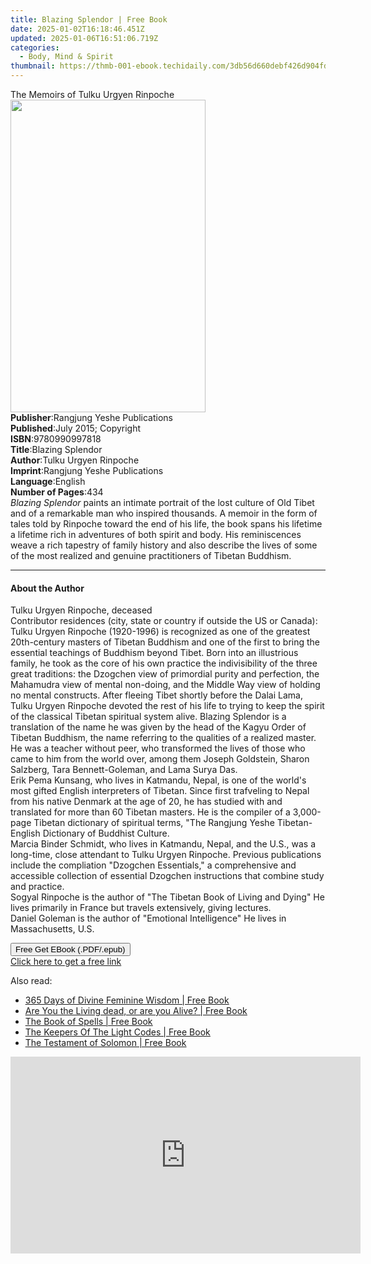 ```yaml
---
title: Blazing Splendor | Free Book
date: 2025-01-02T16:18:46.451Z
updated: 2025-01-06T16:51:06.719Z
categories:
  - Body, Mind & Spirit
thumbnail: https://thmb-001-ebook.techidaily.com/3db56d660debf426d904fdc2f548d94a3c6e17193e8b1001eeae516cb7906ad1.jpg
---
```

<main id="book-container">
  <div class="flex flex-col">
    <div class="book-brief flex-1 py-6 px-4 sm:p-6 md:py-10 md:px-8">
      <!-- brief-->
      <div class="book-brief-main">The Memoirs of Tulku Urgyen Rinpoche</div>
    </div>
    <div
      class="book-meta-info flex-1 grid gap-4 col-start-1 col-end-3 row-start-1 sm:mb-6 sm:grid-cols-4 lg:gap-6 lg:col-start-2 lg:row-end-6 lg:row-span-6 lg:mb-0"
    >
      <div
        class="book-meta-info-left place-content-center mt-4 p-4 text-sm leading-6 col-start-2 col-span-2 dark:text-slate-400"
      >
        <img
          class="w-full h-500 object-cover rounded-lg sm:h-255 sm:col-span-2 lg:col-span-full"
          src="https://img-001-ebook.techidaily.com/31d47b54b66f2dc4ab0da33925d6c535f91758f1cafdc9eeafef8a444b6e82f2.jpg"
          alt=""
          width="312"
          height="500"
        />
      </div>
      <div
        class="book-meta-info-right mt-2 col-start-1 row-start-2 col-span-3 self-center"
      >
        <!-- meta data  -->
        <div class="flex flex-col px-4 md:px-8">
          <div class="flex-1">
            <strong>Publisher</strong>:<span class="px-2"
              >Rangjung Yeshe Publications</span
            >
          </div>
          <div class="flex-1">
            <strong>Published</strong>:<span class="px-2"
              >July 2015; Copyright</span
            >
          </div>
          <div class="flex-1">
            <strong>ISBN</strong>:<span class="px-2">9780990997818</span>
          </div>
          <div class="flex-1">
            <strong>Title</strong>:<span class="px-2">Blazing Splendor</span>
          </div>
          <div class="flex-1">
            <strong>Author</strong>:<span class="px-2"
              >Tulku Urgyen Rinpoche</span
            >
          </div>
          <div class="flex-1">
            <strong>Imprint</strong>:<span class="px-2"
              >Rangjung Yeshe Publications</span
            >
          </div>
          <div class="flex-1">
            <strong>Language</strong>:<span class="px-2">English</span>
          </div>
          <div class="flex-1">
            <strong>Number of Pages</strong>:<span class="px-2">434</span>
          </div>
        </div>
      </div>
    </div>
    <div class="book-description flex-1 py-6 px-4 sm:p-6 md:py-10 md:px-8">
      <div class="book-description-main">
        <div accordion-content="" id="description">
          <i>Blazing Splendor</i> paints an intimate portrait of the lost
          culture of Old Tibet and of a remarkable man who inspired thousands. A
          memoir in the form of tales told by Rinpoche toward the end of his
          life, the book spans his lifetime a lifetime rich in adventures of
          both spirit and body. His reminiscences weave a rich tapestry of
          family history and also describe the lives of some of the most
          realized and genuine practitioners of Tibetan Buddhism.
        </div>
      </div>
    </div>
    <div class="book-excerpts flex-1 py-6 px-4 sm:p-6 md:py-10 md:px-8">
      <!-- excerpts-->
      <div class="book-excerpts-main">
        <hr />
        <h4 class="placeholder placeholder-heading">
          <span>About the Author</span>
        </h4>
        <p>
          Tulku Urgyen Rinpoche, deceased<br />Contributor residences (city,
          state or country if outside the US or Canada):<br />Tulku Urgyen
          Rinpoche (1920-1996) is recognized as one of the greatest 20th-century
          masters of Tibetan Buddhism and one of the first to bring the
          essential teachings of Buddhism beyond Tibet. Born into an illustrious
          family, he took as the core of his own practice the indivisibility of
          the three great traditions: the Dzogchen view of primordial purity and
          perfection, the Mahamudra view of mental non-doing, and the Middle Way
          view of holding no mental constructs. After fleeing Tibet shortly
          before the Dalai Lama, Tulku Urgyen Rinpoche devoted the rest of his
          life to trying to keep the spirit of the classical Tibetan spiritual
          system alive. Blazing Splendor is a translation of the name he was
          given by the head of the Kagyu Order of Tibetan Buddhism, the name
          referring to the qualities of a realized master. He was a teacher
          without peer, who transformed the lives of those who came to him from
          the world over, among them Joseph Goldstein, Sharon Salzberg, Tara
          Bennett-Goleman, and Lama Surya Das.<br />Erik Pema Kunsang, who lives
          in Katmandu, Nepal, is one of the world's most gifted English
          interpreters of Tibetan. Since first trafveling to Nepal from his
          native Denmark at the age of 20, he has studied with and translated
          for more than 60 Tibetan masters. He is the compiler of a 3,000-page
          Tibetan dictionary of spiritual terms, "The Rangjung Yeshe
          Tibetan-English Dictionary of Buddhist Culture.<br />Marcia Binder
          Schmidt, who lives in Katmandu, Nepal, and the U.S., was a long-time,
          close attendant to Tulku Urgyen Rinpoche. Previous publications
          include the compliation "Dzogchen Essentials," a comprehensive and
          accessible collection of essential Dzogchen instructions that combine
          study and practice.<br />Sogyal Rinpoche is the author of "The Tibetan
          Book of Living and Dying" He lives primarily in France but travels
          extensively, giving lectures.<br />Daniel Goleman is the author of
          "Emotional Intelligence" He lives in Massachusetts, U.S.
        </p>
      </div>
    </div>
    <div
      class="book-about-author flex-1 py-6 px-4 sm:p-6 md:py-10 md:px-8"
    ></div>
    <div class="book-free-get flex-1 py-6 px-4 sm:p-6 md:py-10 md:px-8">
      <button
        id="btn-free-get"
        class="bg-blue-500 hover:bg-blue-700 text-white font-bold py-2 px-4 rounded"
      >
        Free Get EBook (.PDF/.epub)
      </button>
      <div id="countdown-display" class="px-2 text-lg mt-2"></div>
      <a
        id="free-link"
        class="hidden bg-blue-500 hover:bg-blue-700 text-white font-bold py-2 px-4 rounded"
        href="https://www.ebooks.com/en-us/book/96489275/blazing-splendor/tulku-urgyen-rinpoche/"
        target="_blank"
        >Click here to get a free link</a
      >
    </div>
    <script>
      let countdownTime = 0;
      let countdownInterval = null;
      document
        .getElementById('btn-free-get')
        .addEventListener('click', startCountdown);
      function startCountdown() {
        countdownTime = new Date().getTime() + 60000 * 3;
        countdownInterval = setInterval(updateCountdown, 1000);
        document.getElementById('btn-free-get').disabled = true;
        document
          .getElementById('btn-free-get')
          .classList.add('bg-gray-500', 'cursor-not-allowed');
      }
      function updateCountdown() {
        let currentTime = new Date().getTime();
        let timeLeft = countdownTime - currentTime;
        let secondsLeft = Math.floor(timeLeft / 1000);
        document.getElementById('countdown-display').innerHTML =
          `Remaining time: ${secondsLeft} seconds.`;
        if (secondsLeft <= 0) {
          clearInterval(countdownInterval);
          document.getElementById('btn-free-get').classList.add('hidden');
          document.getElementById('free-link').classList.remove('hidden');
          document.getElementById('countdown-display').innerHTML = '';
        }
      }
    </script>
  </div>
</main>

<ins class="adsbygoogle"
      style="display:block"
      data-ad-client="ca-pub-7571918770474297"
      data-ad-slot="8358498916"
      data-ad-format="auto"
      data-full-width-responsive="true"></ins>
    

<span class="atpl-alsoreadstyle">Also read:</span>
<div><ul>
<li><a href="https://novels-ebooks.techidaily.com/210619808-9781401970048-365-days-of-divine-feminine-wisdom/"><u>365 Days of Divine Feminine Wisdom | Free Book</u></a></li>
<li><a href="https://novels-ebooks.techidaily.com/210619393-9781737357728-are-you-the-living-dead-or-are-you-alive/"><u>Are You the Living dead, or are you Alive? | Free Book</u></a></li>
<li><a href="https://novels-ebooks.techidaily.com/210619824-9780744070453-the-book-of-spells/"><u>The Book of Spells | Free Book</u></a></li>
<li><a href="https://novels-ebooks.techidaily.com/210619299-9780646861623-the-keepers-of-the-light-codes/"><u>The Keepers Of The Light Codes | Free Book</u></a></li>
<li><a href="https://novels-ebooks.techidaily.com/210619330-9781914166303-the-testament-of-solomon/"><u>The Testament of Solomon | Free Book</u></a></li>
</ul></div>

<!-- affiliate ads begin -->
<iframe width="560" height="315" src="https://www.youtube.com/embed/UcplMvRBulA?si=iBonbwDS1v7RAlHK" title="YouTube video player" frameborder="0" allow="accelerometer; autoplay; clipboard-write; encrypted-media; gyroscope; picture-in-picture; web-share" referrerpolicy="strict-origin-when-cross-origin" allowfullscreen></iframe>
<!-- affiliate ads end -->

